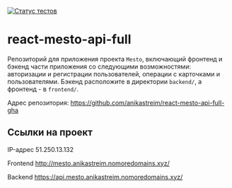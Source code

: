 [![Статус тестов](../../actions/workflows/tests.yml/badge.svg)](../../actions/workflows/tests.yml)

# react-mesto-api-full
Репозиторий для приложения проекта `Mesto`, включающий фронтенд и бэкенд части приложения со следующими возможностями: авторизации и регистрации пользователей, операции с карточками и пользователями. Бэкенд расположите в директории `backend/`, а фронтенд - в `frontend/`. 

Адрес репозитория: https://github.com/anikastreim/react-mesto-api-full-gha

## Ссылки на проект

IP-адрес 51.250.13.132

Frontend http://mesto.anikastreim.nomoredomains.xyz/

Backend https://api.mesto.anikastreim.nomoredomains.xyz/
